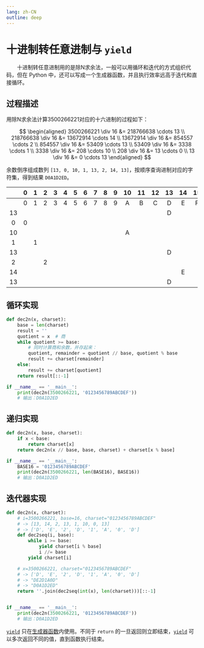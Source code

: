 ```yaml
---
lang: zh-CN
outline: deep
---
```


<script setup lang="ts">
import RevisionInfo from "@/components/RevisionInfo.vue";
import SeeAlsoLink from "@/components/SeeAlsoLink.vue";
</script>

# 十进制转任意进制与 `yield`

<RevisionInfo created="2022-08-18 00:10" :expired="365">
　　十进制转任意进制用的是除N求余法，一般可以用循环和迭代的方式组织代码，但在 Python 中，还可以写成一个生成器函数，并且执行效率远高于迭代和直接循环。
</RevisionInfo>

## 过程描述

用除N求余法计算3500266221对应的十六进制的过程如下：

$$
\begin{aligned}
3500266221 \div 16 &= 218766638  \cdots 13 \\
218766638 \div 16 &= 13672914  \cdots 14 \\
13672914 \div 16 &= 854557  \cdots 2 \\
854557 \div 16 &= 53409  \cdots 13 \\
53409 \div 16 &= 3338  \cdots 1 \\
3338 \div 16 &= 208  \cdots 10 \\
208 \div 16 &= 13  \cdots 0 \\
13 \div 16 &= 0 \cdots 13
\end{aligned}
$$

余数倒序组成数列 `[13, 0, 10, 1, 13, 2, 14, 13]`，按顺序查询进制对应的字符集，得到结果 `D0A1D2ED`。

|    | 0 | 1 | 2 | 3 | 4 | 5 | 6 | 7 | 8 | 9 | 10 | 11 | 12 | 13 | 14 | 15 |
|:--:|:-:|:-:|:-:|:-:|:-:|:-:|:-:|:-:|:-:|:-:|:--:|:--:|:--:|:--:|:--:|:--:|
|    | 0 | 1 | 2 | 3 | 4 | 5 | 6 | 7 | 8 | 9 | A  | B  | C  | D  | E  | F  |
| 13 |   |   |   |   |   |   |   |   |   |   |    |    |    | D  |    |    |
| 0  | 0 |   |   |   |   |   |   |   |   |   |    |    |    |    |    |    |
| 10 |   |   |   |   |   |   |   |   |   |   | A  |    |    |    |    |    |
| 1  |   | 1 |   |   |   |   |   |   |   |   |    |    |    |    |    |    |
| 13 |   |   |   |   |   |   |   |   |   |   |    |    |    | D  |    |    |
| 2  |   |   | 2 |   |   |   |   |   |   |   |    |    |    |    |    |    |
| 14 |   |   |   |   |   |   |   |   |   |   |    |    |    |    | E  |    |
| 13 |   |   |   |   |   |   |   |   |   |   |    |    |    | D  |    |    |

## 循环实现

```python
def dec2n(x, charset):
    base = len(charset)
    result = ''
    quotient = x  # 商
    while quotient >= base:
        # 同时计算商和余数，并存起来：
        quotient, remainder = quotient // base, quotient % base
        result += charset[remainder]
    else:
        result += charset[quotient]
    return result[::-1]

if __name__ == '__main__':
    print(dec2n(3500266221, '0123456789ABCDEF'))
    # 输出：D0A1D2ED
```

## 递归实现

```python
def dec2n(x, base, charset):
    if x < base:
        return charset[x]
    return dec2n(x // base, base, charset) + charset[x % base]

if __name__ == '__main__':
    BASE16 = '0123456789ABCDEF'
    print(dec2n(3500266221, len(BASE16), BASE16))
    # 输出：D0A1D2ED
```

## 迭代器实现

```python
def dec2n(x, charset):
    # i=3500266221, base=16, charset="0123456789ABCDEF"
    # -> [13, 14, 2, 13, 1, 10, 0, 13]
    # -> ['D', 'E', '2', 'D', '1', 'A', '0', 'D']
    def dec2seq(i, base):
        while i >= base:
            yield charset[i % base]
            i //= base
        yield charset[i]

    # x=3500266221, charset="0123456789ABCDEF"
    # -> ['D', 'E', '2', 'D', '1', 'A', '0', 'D']
    # -> "DE2D1A0D"
    # -> "D0A1D2ED"
    return ''.join(dec2seq(int(x), len(charset)))[::-1]


if __name__ == '__main__':
    print(dec2n(3500266221, '0123456789ABCDEF'))
    # 输出：D0A1D2ED
```

[`yield`](https://docs.python.org/zh-cn/3/reference/simple_stmts.html#the-yield-statement) 只在[生成器函数](https://docs.python.org/zh-cn/3/glossary.html#term-generator)内使用。不同于 `return` 的一旦返回则立即结束，[`yield`](https://docs.python.org/zh-cn/3/reference/expressions.html#yieldexpr) 可以多次返回不同的值，直到函数执行结束。

